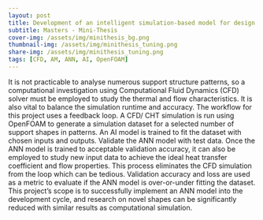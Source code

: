 ```yaml
---
layout: post
title: Development of an intelligent simulation-based model for design evaluation of cooling channels for L-PBF
subtitle: Masters - Mini-Thesis
cover-img: /assets/img/minithesis_bg.png
thumbnail-img: /assets/img/minithesis_tuning.png
share-img: /assets/img/minithesis_tuning.png
tags: [CFD, AM, ANN, AI, OpenFOAM]
---
```


It is not practicable to analyse numerous support structure patterns, so a computational investigation using Computational Fluid Dynamics (CFD) solver must be employed to study the thermal and flow characteristics. It is also vital to balance the simulation runtime and accuracy. 
The workflow for this project uses a feedback loop. A CFD/ CHT simulation is run using OpenFOAM to generate a simulation dataset for a selected number of support shapes in patterns. An AI model is trained to fit the dataset with chosen inputs and outputs. Validate the ANN model with test data. Once the ANN model is trained to acceptable validation accuracy, it can also be employed to study new input data to achieve the ideal heat transfer coefficient and flow properties.
This process eliminates the CFD simulation from the loop which can be tedious. Validation accuracy and loss are used as a metric to evaluate if the ANN model is over-or-under fitting the dataset. This project’s scope is to successfully implement an ANN model into the development cycle, and research on novel shapes can be significantly reduced with similar results as computational simulation.

